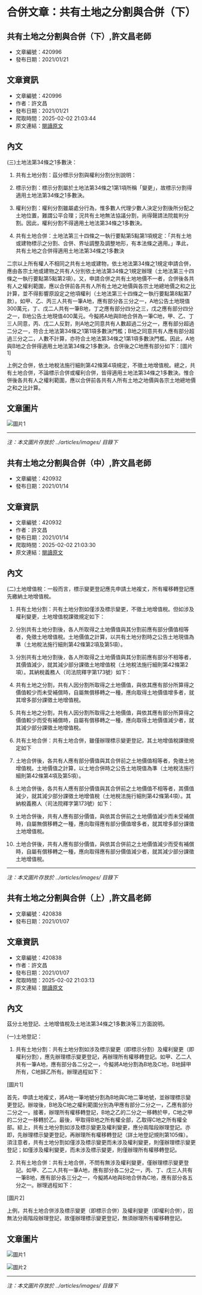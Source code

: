 # 合併文章：共有土地之分割與合併（下）

## 共有土地之分割與合併（下）,許文昌老師
- 文章編號：420996
- 發布日期：2021/01/21


## 文章資訊
- 文章編號：420996
- 作者：許文昌
- 發布日期：2021/01/21
- 爬取時間：2025-02-02 21:03:44
- 原文連結：[閱讀原文](https://real-estate.get.com.tw/Columns/detail.aspx?no=420996)

## 內文
(三)土地法第34條之1多數決：

1. 共有土地分割：茲分標示分割與權利分割分別說明：

1. 標示分割：標示分割屬於土地法第34條之1第1項所稱「變更」，故標示分割得適用土地法第34條之1多數決。

2. 權利分割：權利分割雖屬處分行為，惟多數人代理少數人決定分割後所分配之土地位置，難謂公平合理；況共有土地無法協議分割，尚得聲請法院裁判分割。因此，權利分割不得適用土地法第34條之1多數決。

2. 共有土地合併：土地法第三十四條之一執行要點第5點第1項規定：「共有土地或建物標示之分割、合併、界址調整及調整地形，有本法條之適用。」準此，共有土地之合併得適用土地法第34條之1多數決

二宗以上所有權人不相同之共有土地或建物，依土地法第34條之1規定申請合併，應由各宗土地或建物之共有人分別依土地法第34條之1規定辦理（土地法第三十四條之一執行要點第5點第2項）。又，申請合併之共有土地地價不一者，合併後各共有人之權利範圍，應以合併前各共有人所有土地之地價與各宗土地總地價之和之比計算，並不得影響原設定之他項權利（土地法第三十四條之一執行要點第8點第7款）。如甲、乙、丙三人共有一筆A地，應有部分各三分之一，A地公告土地現值300萬元，丁、戊二人共有一筆B地，丁之應有部分四分之三，戊之應有部分四分之一，B地公告土地現值400萬元。今擬將A地與B地合併為一筆C地，甲、乙、丁三人同意，丙、戊二人反對，則A地之同意共有人數超過二分之一，應有部分超過二分之一，符合土地法第34條之1第1項多數決門檻；B地之同意共有人應有部分超過三分之二，人數不計算，亦符合土地法第34條之1第1項多數決門檻。因此，A地與B地之合併得適用土地法第34條之1多數決。合併後之C地應有部分如下：[圖片1]

上例之合併，依土地稅法施行細則第42條第4項規定，不徵土地增值稅。總之，共有土地合併，不論標示合併或權利合併，皆得適用土地法第34條之1多數決。惟合併後各共有人之權利範圍，應以合併前各共有人所有土地之地價與各宗土地總地價之和之比計算。

## 文章圖片

![圖片1](../articles/images/420996_b919727d.png)


---
*注：本文圖片存放於 ../articles/images/ 目錄下*


## 共有土地之分割與合併（中）,許文昌老師
- 文章編號：420932
- 發布日期：2021/01/14


## 文章資訊
- 文章編號：420932
- 作者：許文昌
- 發布日期：2021/01/14
- 爬取時間：2025-02-02 21:03:30
- 原文連結：[閱讀原文](https://real-estate.get.com.tw/Columns/detail.aspx?no=420932)

## 內文
(二)土地增值稅：一般而言，標示變更登記應先申請土地複丈，所有權移轉登記應先繳納土地增值稅。

1. 共有土地分割：共有土地分割如僅涉及標示變更，不徵土地增值稅。但如涉及權利變更，土地增值稅課徵規定如下：

1. 分別共有土地分割後，各人所取得之土地價值與其分割前應有部分價值相等者，免徵土地增值稅。土地價值之計算，以共有土地分割時之公告土地現值為準（土地稅法施行細則第42條第2項及第5項）。

2. 分別共有土地分割後，各人所取得之土地價值與其分割前應有部分不相等者，其價值減少，就其減少部分課徵土地增值稅（土地稅法施行細則第42條第2項）。其納稅義務人（司法院釋字第173號）如下：

1. 共有土地之分割，共有人因分割所取得之土地價值，與依其應有部分所算得之價值較少而未受補償時，自屬無償移轉之一種，應向取得土地價值增多者，就其增多部分課徵土地增值稅。

2. 共有土地之分割，共有人因分割所取得之土地價值，與依其應有部分所算得之價值較少而受有補償時，自屬有償移轉之一種，應向取得土地價值減少者，就其減少部分課徵土地增值稅。

2. 共有土地合併：共有土地合併，雖僅辦理標示變更登記，其土地增值稅課徵規定如下

1. 土地合併後，各共有人應有部分價值與其合併前之土地價值相等者，免徵土地增值稅。土地價值之計算，以土地合併時之公告土地現值為準（土地稅法施行細則第42條第4項及第5項）。

2. 土地合併後，各共有人應有部分價值與其合併前之土地價值不相等者，其價值減少，就其減少部分課徵土地增值稅（土地稅法施行細則第42條第4項）。其納稅義務人（司法院釋字第173號）如下：

1. 土地合併後，共有人應有部分價值，與依其合併前之土地價值減少而未受補償時，自屬無償移轉之一種，應向取得應有部分價值增多者，就其增多部分課徵土地增值稅。

2. 土地合併後，共有人應有部分價值，與依其合併前之土地價值減少而受有補償時，自屬有償移轉之一種，應向取得應有部分價值減少者，就其減少部分課徵土地增值稅。

---
*注：本文圖片存放於 ../articles/images/ 目錄下*


## 共有土地之分割與合併（上）,許文昌老師
- 文章編號：420838
- 發布日期：2021/01/07


## 文章資訊
- 文章編號：420838
- 作者：許文昌
- 發布日期：2021/01/07
- 爬取時間：2025-02-02 21:03:13
- 原文連結：[閱讀原文](https://real-estate.get.com.tw/Columns/detail.aspx?no=420838)

## 內文
茲分土地登記、土地增值稅及土地法第34條之1多數決等三方面說明。

(一)土地登記：

1. 共有土地分割：共有土地分割如涉及標示變更（即標示分割）及權利變更（即權利分割），應先辦理標示變更登記，再辦理所有權移轉登記。如甲、乙二人共有一筆A地，應有部分各二分之一，今擬將A地分割為B地及C地，B地歸甲所有，C地歸乙所有。辦理過程如下：

[圖片1]

首先，申請土地複丈，將A地一筆地號分割為B地與C地二筆地號，並辦理標示變更登記。辦竣後，B地及C地之權利範圍分別為甲應有部分二分之一，乙應有部分二分之一。接著，辦理所有權移轉登記，B地之乙的二分之一移轉於甲，C地之甲的二分之一移轉於乙。最後，甲取得B地之所有權全部，乙取得C地之所有權全部。綜上，共有土地分割如涉及標示變更及權利變更，應分兩階段辦理登記。亦即，先辦理標示變更登記，再辦理所有權移轉登記（詳土地登記規則第105條）。須注意者，共有土地分割如僅涉及標示變更而未涉及權利變更，則僅辦理標示變更登記；如僅涉及權利變更，而未涉及標示變更，則僅辦理所有權移轉登記。

2. 共有土地合併：共有土地合併，不問有無涉及權利變更，僅辦理標示變更登記。如甲、乙二人共有一筆A地，應有部分各二分之一，丙、丁、戊三人共有一筆B地，應有部分各三分之一，今擬將A地與B地合併為C地，應有部分各五分之一。辦理過程如下：

[圖片2]

上例，共有土地合併涉及標示變更（即標示合併）及權利變更（即權利合併），因無法分兩階段辦理登記，故僅辦理標示變更登記，無須辦理所有權移轉登記。

## 文章圖片

![圖片1](../articles/images/420838_fb7dc69b.png)

![圖片2](../articles/images/420838_fd6549e8.png)


---
*注：本文圖片存放於 ../articles/images/ 目錄下*

